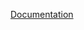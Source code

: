[Documentation](http://htmlpreview.github.io/?https://github.com/LeDanielH/HouseholdJS/blob/master/packages/householdjs/docs/index.html)
